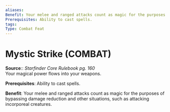 ```yaml
---
aliases: 
Benefit: Your melee and ranged attacks count as magic for the purposes of bypassing damage reduction and other situations, such as attacking incorporeal creatures.
Prerequisites: Ability to cast spells.
tags: 
Type: Combat Feat
---
```


# Mystic Strike (COMBAT)

**Source**:: _Starfinder Core Rulebook pg. 160_  
Your magical power flows into your weapons.

**Prerequisites**: Ability to cast spells.

**Benefit**: Your melee and ranged attacks count as magic for the purposes of bypassing damage reduction and other situations, such as attacking incorporeal creatures.
